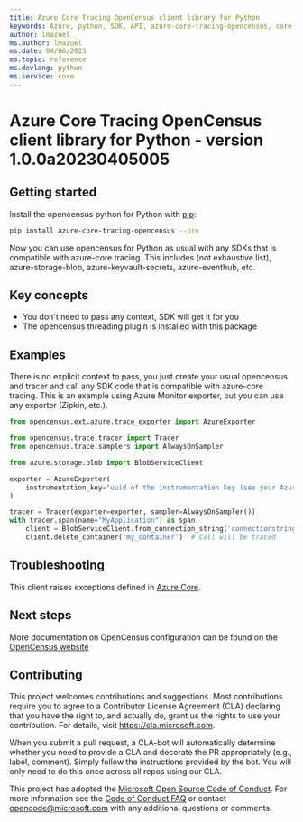 ```yaml
---
title: Azure Core Tracing OpenCensus client library for Python
keywords: Azure, python, SDK, API, azure-core-tracing-opencensus, core
author: lmazuel
ms.author: lmazuel
ms.date: 04/06/2023
ms.topic: reference
ms.devlang: python
ms.service: core
---
```



# Azure Core Tracing OpenCensus client library for Python - version 1.0.0a20230405005 


## Getting started

Install the opencensus python for Python with [pip](https://pypi.org/project/pip/):

```bash
pip install azure-core-tracing-opencensus --pre
```

Now you can use opencensus for Python as usual with any SDKs that is compatible
with azure-core tracing. This includes (not exhaustive list), azure-storage-blob, azure-keyvault-secrets, azure-eventhub, etc.

## Key concepts

* You don't need to pass any context, SDK will get it for you
* The opencensus threading plugin is installed with this package

## Examples

There is no explicit context to pass, you just create your usual opencensus and tracer and
call any SDK code that is compatible with azure-core tracing. This is an example
using Azure Monitor exporter, but you can use any exporter (Zipkin, etc.).

```python
from opencensus.ext.azure.trace_exporter import AzureExporter

from opencensus.trace.tracer import Tracer
from opencensus.trace.samplers import AlwaysOnSampler

from azure.storage.blob import BlobServiceClient

exporter = AzureExporter(
    instrumentation_key="uuid of the instrumentation key (see your Azure Monitor account)"
)

tracer = Tracer(exporter=exporter, sampler=AlwaysOnSampler())
with tracer.span(name="MyApplication") as span:
    client = BlobServiceClient.from_connection_string('connectionstring')
    client.delete_container('my_container')  # Call will be traced
```


## Troubleshooting

This client raises exceptions defined in [Azure Core](/python/api/azure-core/azure.core.exceptions?view=azure-python).


## Next steps

More documentation on OpenCensus configuration can be found on the [OpenCensus website](https://opencensus.io)


## Contributing
This project welcomes contributions and suggestions.  Most contributions require you to agree to a Contributor License Agreement (CLA) declaring that you have the right to, and actually do, grant us the rights to use your contribution. For details, visit https://cla.microsoft.com.

When you submit a pull request, a CLA-bot will automatically determine whether you need to provide a CLA and decorate the PR appropriately (e.g., label, comment). Simply follow the instructions provided by the bot. You will only need to do this once across all repos using our CLA.

This project has adopted the [Microsoft Open Source Code of Conduct](https://opensource.microsoft.com/codeofconduct/). For more information see the [Code of Conduct FAQ](https://opensource.microsoft.com/codeofconduct/faq/) or contact [opencode@microsoft.com](mailto:opencode@microsoft.com) with any additional questions or comments.

